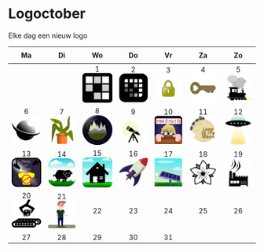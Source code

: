 # Logoctober


Elke dag een nieuw logo

<table style="border-collapse: collapse; text-align: center;">
	<thead>
		<tr>
			<th style="padding: 8px;">Ma</th>
			<th style="padding: 8px;">Di</th>
			<th style="padding: 8px;">Wo</th>
			<th style="padding: 8px;">Do</th>
			<th style="padding: 8px;">Vr</th>
			<th style="padding: 8px;">Za</th>
			<th style="padding: 8px;">Zo</th>
		</tr>
	</thead>
	<tbody>
		<!-- Week 1: Sep 29 - Oct 5 -->
		<tr>
			<td></td><td></td><td>
				1<br>
				<img src="./1_mobile_puzzle_game.svg" width="128" alt="Logo 1" />
			</td><td>
				2<br>
				<img src="./2_mobile_puzzle_game_adaptive.svg" width="128" alt="Logo 2" />
			</td><td>
				3<br>
				<img src="./3_lock.svg" width="128" alt="Logo 3" />
			</td><td>
				4<br>
				<img src="./4_key.svg" width="128" alt="Logo 4" />
			</td><td>
				5<br>
				<img src="./5_train.svg" width="128" alt="Logo 5" />
			</td>
		</tr>
		<!-- Week 2: Oct 6 - Oct 12 -->
		<tr>
			<td>
				6<br>
				<img src="./6_saturn.svg" width="128" alt="Logo 6" />
			</td><td>
				7<br>
				<img src="./7_plant.svg" width="128" alt="Logo 7" />
			</td><td>
				8<br>
				<img src="./8_valley.svg" width="128" alt="Logo 8" />
			</td><td>
				9<br>
				<img src="./9_scope.svg" width="128" alt="Logo 9" />
			</td><td>
				10<br>
				<img src="./10_shorted_circuit_story.svg" width="128" alt="Logo 10" />
			</td><td>
				11<br>
				<img src="./11_loop_to_the_moon.svg" width="128" alt="Logo 11" />
			</td><td>
				12<br>
				<img src="./12_ufo.svg" width="128" alt="Logo 12" />
			</td>
		</tr>
		<!-- Week 3: Oct 13 - Oct 19 -->
		<tr>
			<td>
				13<br>
				<img src="./13_state_of_order.svg" width="128" alt="Logo 13" />
			</td><td>
				14<br>
				<img src="./14_sheep.svg" width="128" alt="Logo 14" />
			</td><td>
				15<br>
				<img src="./15_house.svg" width="128" alt="Logo 15" />
			</td><td>
				16<br>
				<img src="./16_rocket.svg" width="128" alt="Logo 16" />
			</td><td>
				17<br>
				<img src="./17_solar_panel.svg" width="128" alt="Logo 17" />
			</td><td>
				18<br>
				<img src="18_flower.svg" width="128" alt="Logo 18" />
			</td><td>
				19<br>
				<img src="./19_factorioh.svg" width="128" alt="Logo 19" />
			</td>
		</tr>
		<!-- Week 4: Oct 20 - Oct 26 -->
		<tr>
			<td>
				20<br>
				<img src="./20_conveyor.svg" width="128" alt="Logo 20" />
			</td><td>
				21<br>
				<img src="./21_vent.svg" width="128" alt="Logo 21" />
			</td><td>
				22<br>
				<!-- Add image: <img src="./22_xxx.svg" width="128" alt="Logo 22" /> -->
			</td><td>
				23<br>
				<!-- Add image: <img src="./23_xxx.svg" width="128" alt="Logo 23" /> -->
			</td><td>
				24<br>
				<!-- Add image: <img src="./24_xxx.svg" width="128" alt="Logo 24" /> -->
			</td><td>
				25<br>
				<!-- Add image: <img src="./25_xxx.svg" width="128" alt="Logo 25" /> -->
			</td><td>
				26<br>
				<!-- Add image: <img src="./26_xxx.svg" width="128" alt="Logo 26" /> -->
			</td>
		</tr>
		<!-- Week 5: Oct 27 - Oct 31 -->
		<tr>
			<td>
				27<br>
				<!-- Add image: <img src="./27_xxx.svg" width="128" alt="Logo 27" /> -->
			</td><td>
				28<br>
				<!-- Add image: <img src="./28_xxx.svg" width="128" alt="Logo 28" /> -->
			</td><td>
				29<br>
				<!-- Add image: <img src="./29_xxx.svg" width="128" alt="Logo 29" /> -->
			</td><td>
				30<br>
				<!-- Add image: <img src="./30_xxx.svg" width="128" alt="Logo 30" /> -->
			</td><td>
				31<br>
				<!-- Add image: <img src="./31_xxx.svg" width="128" alt="Logo 31" /> -->
			</td><td></td><td></td>
		</tr>
	</tbody>
</table>

